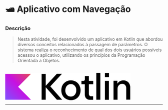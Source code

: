 # 🛥️ Aplicativo com Navegação

### Descrição

> Nesta atividade, foi desenvolvido um aplicativo em Kotlin que abordou diversos conceitos relacionados à passagem de parâmetros. O sistema realiza o reconhecimento de qual dos dois usuários possíveis acessou o aplicativo, utilizando os princípios da Programação Orientada a Objetos.

<br>

 <img src= "https://github.com/RgoSL/PAM-II-2025/blob/main/Kotlin%20Full%20Color%20Logo%20on%20White%20RGB.svg" align = center width = 400px alt="Logo Kotlin"/>

---
